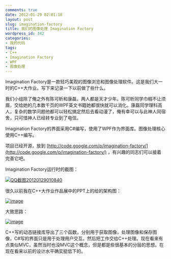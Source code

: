 ```yaml
---
comments: true
date: 2012-01-29 02:01:18
layout: post
slug: imagination-factory
title: 我们的图像处理 Imagination Factory
wordpress_id: 342
categories:
- 我的代码
tags:
- C++
- Imagination Factory
- WPF
- 图像处理
---
```


Imagination Factory是一款轻巧美观的图像浏览和图像处理软件。这是我们大一时的C++大作业。写下来记录一下以前做了些什么。

我们小组除了俺之外有陈可昕和康磊，两人都是天才少年。陈可昕同学巾帼不让须眉，交给她的几本数千页的WPF英文书籍她都很快就可以消化。康磊同学理科高人，复杂的数学问题他都可以轻松搞定然后去看动漫了，俺有幸可以与此神人同宿舍，只可惜神人已经转专业到了电信。

Imagination Factory的界面采用C#编写，使用了WPF作为界面库。图像处理核心使用C++编写。

项目已经开源，放到 [http://code.google.com/p/imagination-factory/](http://code.google.com/p/imagination-factory/) ，有兴趣的同志们可以接着完善它吧。

Imagination Factory运行时的截图：<!-- more -->

[![QQ截图20120129010840](http://www.everet.org/wp-content/uploads/2012/01/QQ20120129010840_thumb.jpg)](http://www.everet.org/wp-content/uploads/2012/01/QQ20120129010840.jpg)

很久以前我在C++大作业作品展中的PPT上的给的架构图：

<!-- more -->

[![image](http://www.everet.org/wp-content/uploads/2012/01/image_thumb15.png)](http://www.everet.org/wp-content/uploads/2012/01/image15.png)

大致思路：

[![image](http://www.everet.org/wp-content/uploads/2012/01/image_thumb17.png)](http://www.everet.org/wp-content/uploads/2012/01/image17.png)

C++写的动态链接库导出了三个函数，分别用于获取图像，处理图像和保存图像，C#写的界面只是用于处理用户交互。然后把工作交给C++处理。现在看来有点类似MVC，虽然当时也没MVC这个概念，但是都是些很基本的分层的思想。在现在看来以前的设计水平确实挺低下的。


